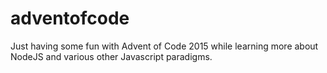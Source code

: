 # adventofcode 
Just having some fun with Advent of Code 2015 while learning more about NodeJS and various other Javascript paradigms.